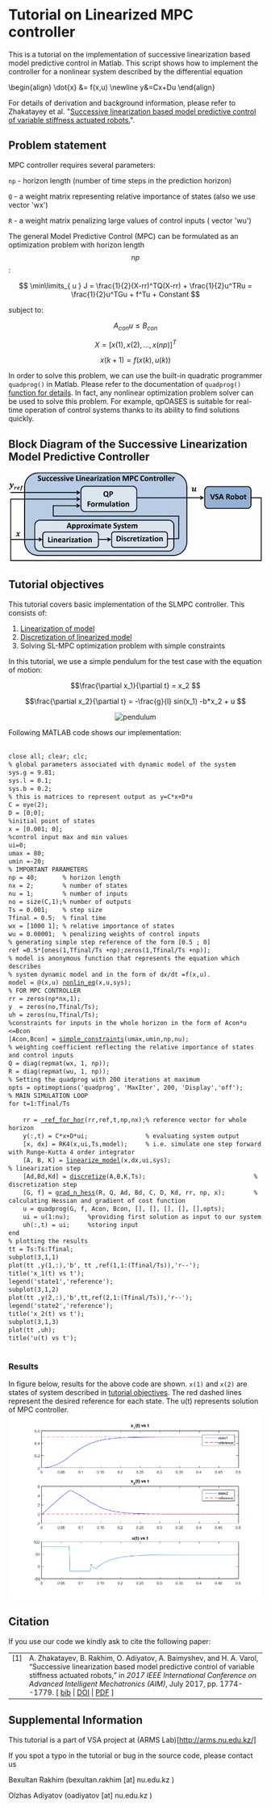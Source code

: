 <link rel="stylesheet" href="/lmpc-matlab/assets/scripts/styles/default.css">
<script src="/lmpc-matlab/assets/scripts/highlight.pack.js"></script>
<script>hljs.initHighlightingOnLoad();</script>

<script type="text/x-mathjax-config">
MathJax.Hub.Config({
  tex2jax: {inlineMath: [['$','$'], ['\\(','\\)']]}
});
</script>
<script type="text/javascript" async
  src="https://cdnjs.cloudflare.com/ajax/libs/mathjax/2.7.2/MathJax.js?config=TeX-MML-AM_CHTML">
</script>


# Tutorial on Linearized MPC controller

This is a tutorial on the implementation of successive linearization based model predictive control in Matlab. This script shows how to implement the controller for a nonlinear system described by the differential equation 

\begin{align}
\dot{x} &= f(x,u) \newline
y&=Cx+Du
\end{align}

For details of derivation and background information, please refer to  Zhakatayey et al. "[Successive linearization based model predictive control of variable stiffness actuated robots.]( #citation)".

## Problem statement
MPC controller requires several parameters:

`np` - horizon length (number of time steps in the prediction horizon)

`Q`  - a weight matrix representing relative importance of states (also we use vector 'wx')

`R`  - a weight matrix penalizing large values of control inputs ( vector 'wu')

The general Model Predictive Control (MPC) can be formulated as an optimization problem with horizon length $$np$$:
 
$$ \min\limits_{ u } J = \frac{1}{2}(X-rr)^TQ(X-rr) + \frac{1}{2}u^TRu = \frac{1}{2}u^TGu + f^Tu + Constant $$

subject to:

$$ A_{con} u \leq B_{con}$$ 

$$ X = [x(1),x(2),...,x(np)]^T $$

$$ x(k+1) = f(x(k),u(k))$$

In order to solve this problem, we can use the built-in quadratic programmer `quadprog()` in Matlab. Please refer to  the documentation of `quadprog()` [function for details](https://www.mathworks.com/help/optim/ug/quadprog.html?requestedDomain=true).
In fact, any nonlinear optimization problem solver can be used to solve this problem. For example, qpOASES is suitable for real-time operation of control systems thanks to its ability to find solutions quickly.

## Block Diagram of the Successive Linearization Model Predictive Controller
![figure 1](figure2.gif)
## Tutorial objectives
This tutorial covers basic implementation of the SLMPC controller. This consists of:
1. [Linearization of model](https://en.wikipedia.org/wiki/Linearization) 
2. [Discretization of linearized model](https://en.wikipedia.org/wiki/Discretization)
3. Solving SL-MPC optimization problem with simple constraints

In this tutorial, we use a simple pendulum for the test case with the equation of motion:

$$\frac{\partial x_1}{\partial t} = x_2 $$ 

$$\frac{\partial x_2}{\partial t} = -\frac{g}{l} sin(x_1) -b*x_2 + u $$

<div style="text-align:center">
<img src="/lmpc-matlab/pendulum.png" alt="pendulum" />
</div>

Following MATLAB code shows our implementation:

<pre>
<code class="matlab">
close all; clear; clc;
% global parameters associated with dynamic model of the system 
sys.g = 9.81;
sys.l = 0.1;
sys.b = 0.2;
% this is matrices to represent output as y=C*x+D*u
C = eye(2);  
D = [0;0];
%initial point of states
x = [0.001; 0];
%control input max and min values
ui=0;
umax = 80;
umin =-20;
% IMPORTANT PARAMETERS
np = 40;       % horizon length 
nx = 2;        % number of states 
nu = 1;        % number of inputs
no = size(C,1);% number of outputs
Ts = 0.001;    % step size
Tfinal = 0.5;  % final time
wx = [1000 1]; % relative importance of states
wu = 0.00001;  % penalizing weights of control inputs
% generating simple step reference of the form [0.5 ; 0] 
ref =0.5*[ones(1,Tfinal/Ts +np);zeros(1,Tfinal/Ts +np)];
% model is anonymous function that represents the equation which describes 
% system dynamic model and in the form of dx/dt =f(x,u). 
model = @(x,u) <a href="https://github.com/ARMSLab/slmpc/blob/master/nonlin_eq.m">nonlin_eq</a>(x,u,sys); 
% FOR MPC CONTROLLER
rr = zeros(np*nx,1);
y  = zeros(no,Tfinal/Ts);
uh = zeros(nu,Tfinal/Ts);
%constraints for inputs in the whole horizon in the form of Acon*u <=Bcon
[Acon,Bcon] = <a href = "https://github.com/ARMSLab/slmpc/blob/master/simple_constraints.m">simple_constraints</a>(umax,umin,np,nu);
% weighting coefficient reflecting the relative importance of states and control inputs 
Q = diag(repmat(wx, 1, np)); 
R = diag(repmat(wu, 1, np));
% Setting the quadprog with 200 iterations at maximum
opts = optimoptions('quadprog', 'MaxIter', 200, 'Display','off');
% MAIN SIMULATION LOOP
for t=1:Tfinal/Ts
    
    rr = <a href="https://github.com/ARMSLab/slmpc/blob/master/ref_for_hor.m"> ref_for_hor</a>(rr,ref,t,np,nx);% reference vector for whole horizon  
    y(:,t) = C*x+D*ui;                % evaluating system output 
    [x, dx] = RK4(x,ui,Ts,model);     % i.e. simulate one step forward with Runge-Kutta 4 order integrator
    [A, B, K] = <a href="https://github.com/ARMSLab/slmpc/blob/master/linearize_model.m">linearize_model</a>(x,dx,ui,sys);                           % linearization step
    [Ad,Bd,Kd] = <a href= "https://github.com/ARMSLab/slmpc/blob/master/discretize.m">discretize</a>(A,B,K,Ts);                              % discretization step
    [G, f] = <a href = "https://github.com/ARMSLab/slmpc/blob/master/grad_n_hess.m">grad_n_hess</a>(R, Q, Ad, Bd, C, D, Kd, rr, np, x);        % calculating Hessian and gradient of cost function
    u = quadprog(G, f, Acon, Bcon, [], [], [], [], [],opts);
    ui = u(1:nu);     %providing first solution as input to our system
    uh(:,t) = ui;     %storing input
end
% plotting the results
tt = Ts:Ts:Tfinal;
subplot(3,1,1)
plot(tt ,y(1,:),'b', tt ,ref(1,1:(Tfinal/Ts)),'r--');
title('x_1(t) vs t');
legend('state1','reference');
subplot(3,1,2)
plot(tt ,y(2,:),'b',tt,ref(2,1:(Tfinal/Ts)),'r--');
legend('state2','reference');
title('x_2(t) vs t');
subplot(3,1,3)
plot(tt ,uh);
title('u(t) vs t');
</code>
</pre>

### Results
In figure below, results for the above code are shown. `x(1)` and `x(2)` are states of system described in [tutorial objectives]( #tutorial-objectives). The red dashed lines represent the desired reference for each state. The u(t) represents solution of MPC controller. 
![figure 2](figure1.png)

## Citation
If you use our code we kindly ask to cite the following paper:
<table>

<tr valign="top">
<td align="right" class="bibtexnumber">
[<a name="zhakatayev2017successive">1</a>]
</td>
<td class="bibtexitem">
A.&nbsp;Zhakatayev, B.&nbsp;Rakhim, O.&nbsp;Adiyatov, A.&nbsp;Baimyshev, and H.&nbsp;A. Varol,
  &ldquo;Successive linearization based model predictive control of variable
  stiffness actuated robots,&rdquo; in <em>2017 IEEE International Conference on
  Advanced Intelligent Mechatronics (AIM)</em>, July 2017, pp. 1774--1779.
[&nbsp;<a href="/lmpc-matlab/assets/citation.bib">bib</a>&nbsp;| 
<a href="http://dx.doi.org/10.1109/AIM.2017.8014275">DOI</a>&nbsp;|&nbsp;<a href="http://arms.nu.edu.kz/sites/default/files/zhakatayev2017successive.pdf">PDF</a>&nbsp;]
</td>
</tr>
</table>

## Supplemental Information
This tutorial is a part of VSA project at (ARMS Lab)[http://arms.nu.edu.kz/]

If you spot a typo in the tutorial or bug in the source code, please contact us

Bexultan Rakhim (bexultan.rakhim [at] nu.edu.kz )

Olzhas Adiyatov (oadiyatov [at] nu.edu.kz )
